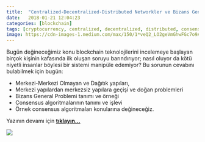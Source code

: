 ```yaml
---
title:  "Centralized-Decentralized-Distributed Networkler ve Bizans General Problemi"
date:   2018-01-21 12:04:23
categories: [blockchain]
tags: [cryptocurrency, centralized, decentralized, distributed, consensus, network, byzantine, bizans, general, örnek, nedir, Distributed, Legder, Blockchain, Bitcoin, Block, Mehmet Cem Yücel, Mehmet, Cem, Yucel, Yücel, blockchainturk, blockchainturk.net]
image: https://cdn-images-1.medium.com/max/150/1*veQ2_LO2geVmGhwFGc7o9A.jpeg
---
```


Bugün değineceğimiz konu blockchain teknolojilerini incelemeye başlayan birçok kişinin kafasında ilk oluşan soruyu barındırıyor; nasıl oluyor da kötü niyetli insanlar böylesi bir sistemi manipüle edemiyor? Bu sorunun cevabını bulabilmek için bugün:

-   Merkezi-Merkezi Olmayan ve Dağıtık yapıları,
-   Merkezi yapılardan merkezsiz yapılara geçişi ve doğan problemleri
-   Bizans General Problemi tanımı ve örneği
-   Consensus algoritmalarının tanımı ve işlevi
-   Örnek consensus algoritmaları konularına değineceğiz.

Yazının devamı için 
<a style="font-weight:bold" href="https://medium.com/blockchainturk/b321dffcc5dc?utm_source=mehmetcemyucel.com&utm_medium=refferal&utm_campaign=blog" target="_blank">tıklayın...</a>
  
![](https://cdn-images-1.medium.com/max/800/1*veQ2_LO2geVmGhwFGc7o9A.jpeg)
